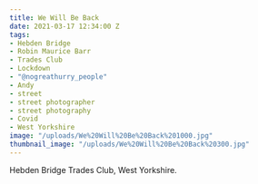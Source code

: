 ```yaml
---
title: We Will Be Back
date: 2021-03-17 12:34:00 Z
tags:
- Hebden Bridge
- Robin Maurice Barr
- Trades Club
- Lockdown
- "@nogreathurry_people"
- Andy
- street
- street photographer
- street photography
- Covid
- West Yorkshire
image: "/uploads/We%20Will%20Be%20Back%201000.jpg"
thumbnail_image: "/uploads/We%20Will%20Be%20Back%20300.jpg"
---
```


Hebden Bridge Trades Club, West Yorkshire.
